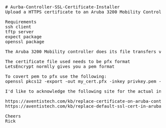 <pre>
# Aurba-Controller-SSL-Certificate-Installer
Upload a HTTPS certificate to an Aruba 3200 Mobility Controller via SSH command line

Requirements
ssh client
tftp server
expect package
openssl package

The Aruba 3200 Mobility controller does its file transfers via tftp

The certificate file used needs to be pfx format
LetsEncrypt normlly gives you a pem format

To covert pem to pfx use the following:
openssl pkcs12 -export -out my_cert.pfx -inkey privkey.pem -in fullchain.pem  -password pass:password

I'd like to acknowledge the following site for the actual instructions, I just automated them!

https://aventistech.com/kb/replace-certificate-on-aruba-controller/
https://aventistech.com/kb/replace-default-ssl-cert-in-aruba-instant-ap/

Cheers
Rick
</pre>
